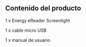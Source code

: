## Contenido del producto

1 x Energy eReader Screenlight

1 x cable micro USB

1 x manual de usuario
